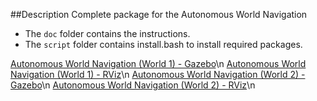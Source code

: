 ##Description
Complete package for the Autonomous World Navigation

- The `doc` folder contains the instructions.
- The `script` folder contains install.bash to install required packages.

[Autonomous World Navigation (World 1) - Gazebo](https://youtu.be/Br2HN8fG9wk)\n
[Autonomous World Navigation (World 1) - RViz](https://youtu.be/-5jXxH3ue3A)\n
[Autonomous World Navigation (World 2) - Gazebo](https://youtu.be/zu4gU5dqbfQ)\n
[Autonomous World Navigation (World 2) - RViz](https://youtu.be/06e-hVsJk7s)\n
